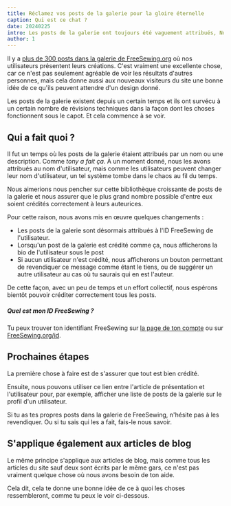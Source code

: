 ```yaml
---
title: Réclamez vos posts de la galerie pour la gloire éternelle
caption: Qui est ce chat ?
date: 20240225
intro: Les posts de la galerie ont toujours été vaguement attribués, Nous voulons corriger ça
author: 1
---
```


Il y a [plus de 300 posts dans la galerie de FreeSewing.org](/showcase) où nos utilisateurs présentent leurs créations.
C'est vraiment une excellente chose, car ce n'est pas seulement agréable de voir les résultats d'autres personnes, mais cela donne aussi aux nouveaux visiteurs du site une bonne idée de ce qu'ils peuvent attendre d'un design donné.

Les posts de la galerie existent depuis un certain temps et ils ont survécu à un certain nombre de révisions techniques dans la façon dont les choses fonctionnent sous le capot. Et cela commence à se voir.

## Qui a fait quoi ?

Il fut un temps où les posts de la galerie étaient attribués par un nom ou une description. Comme _tony a fait ça_.
À un moment donné, nous les avons attribués au nom d'utilisateur, mais comme les utilisateurs peuvent changer leur nom d'utilisateur, un tel système tombe dans le chaos au fil du temps.

Nous aimerions nous pencher sur cette bibliothèque croissante de posts de la galerie et nous assurer que le plus grand nombre possible d'entre eux soient crédités correctement à leurs auteurices.

Pour cette raison, nous avons mis en œuvre quelques changements :

- Les posts de la galerie sont désormais attribués à l'ID FreeSewing de l'utilisateur.
- Lorsqu'un post de la galerie est crédité comme ça, nous afficherons la bio de l'utilisateur sous le post
- Si aucun utilisateur n'est crédité, nous afficherons un bouton permettant de revendiquer ce message comme étant le tiens, ou de suggérer un autre utilisateur au cas où tu saurais qui en est l'auteur.

De cette façon, avec un peu de temps et un effort collectif, nous espérons bientôt pouvoir créditer correctement tous les posts.

<Tip>

##### Quel est mon ID FreeSewing ?

Tu peux trouver ton identifiant FreeSewing sur [la page de ton compte](/account) ou sur [FreeSewing.org/id](/id). 

</Tip>

## Prochaines étapes

La première chose à faire est de s'assurer que tout est bien crédité.

Ensuite, nous pouvons utiliser ce lien entre l'article de présentation et l'utilisateur pour, par exemple, afficher une liste de posts de la galerie sur le profil d'un utilisateur.

Si tu as tes propres posts dans la galerie de FreeSewing, n'hésite pas à les revendiquer. Ou si tu sais qui les a fait, fais-le nous savoir.

## S'applique également aux articles de blog

Le même principe s'applique aux articles de blog, mais comme tous les articles du site sauf deux sont écrits par le même gars, ce n'est pas vraiment quelque chose où nous avons besoin de ton aide.

Cela dit, cela te donne une bonne idée de ce à quoi les choses ressembleront, comme tu peux le voir ci-dessous.
